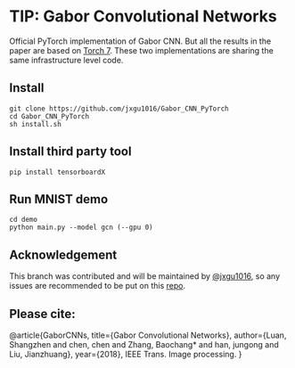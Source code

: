 # TIP: Gabor Convolutional Networks

Official PyTorch implementation of Gabor CNN. 
But all the results in the paper are based on [Torch 7](https://github.com/bczhangbczhang/Gabor-Convolutional-Networks).
These two implementations are sharing the same infrastructure level code.

## Install

```
git clone https://github.com/jxgu1016/Gabor_CNN_PyTorch
cd Gabor_CNN_PyTorch
sh install.sh
```

## Install third party tool
```
pip install tensorboardX
```

## Run MNIST demo

```
cd demo
python main.py --model gcn (--gpu 0)
```

## Acknowledgement
This branch was contributed and will be maintained by [@jxgu1016](https://github.com/jxgu1016), so any issues are recommended to be put on this [repo](https://github.com/jxgu1016/Gabor_CNN_PyTorch).


## Please cite:
@article{GaborCNNs, title={Gabor Convolutional Networks}, author={Luan, Shangzhen and chen, chen and Zhang, Baochang* and han, jungong and Liu, Jianzhuang}, year={2018}, IEEE Trans. Image processing. }
